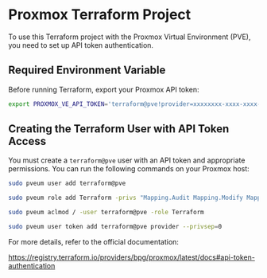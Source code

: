 # Proxmox Terraform Project

To use this Terraform project with the Proxmox Virtual Environment (PVE), you need to set up API token authentication.

## Required Environment Variable

Before running Terraform, export your Proxmox API token:

```bash
export PROXMOX_VE_API_TOKEN='terraform@pve!provider=xxxxxxxx-xxxx-xxxx-xxxx-xxxxxxxxxxxx'
```

## Creating the Terraform User with API Token Access

You must create a `terraform@pve` user with an API token and appropriate permissions. You can run the following commands on your Proxmox host:

```bash
sudo pveum user add terraform@pve

sudo pveum role add Terraform -privs "Mapping.Audit Mapping.Modify Mapping.Use Permissions.Modify Pool.Allocate Pool.Audit Realm.AllocateUser Realm.Allocate SDN.Allocate SDN.Audit Sys.Audit Sys.Console Sys.Incoming Sys.Modify Sys.AccessNetwork Sys.PowerMgmt Sys.Syslog User.Modify Group.Allocate SDN.Use VM.Allocate VM.Audit VM.Backup VM.Clone VM.Config.CDROM VM.Config.CPU VM.Config.Cloudinit VM.Config.Disk VM.Config.HWType VM.Config.Memory VM.Config.Network VM.Config.Options VM.Console VM.Migrate VM.Monitor VM.PowerMgmt VM.Snapshot.Rollback VM.Snapshot Datastore.Allocate Datastore.AllocateSpace Datastore.AllocateTemplate Datastore.Audit"

sudo pveum aclmod / -user terraform@pve -role Terraform

sudo pveum user token add terraform@pve provider --privsep=0
```

For more details, refer to the official documentation:

https://registry.terraform.io/providers/bpg/proxmox/latest/docs#api-token-authentication